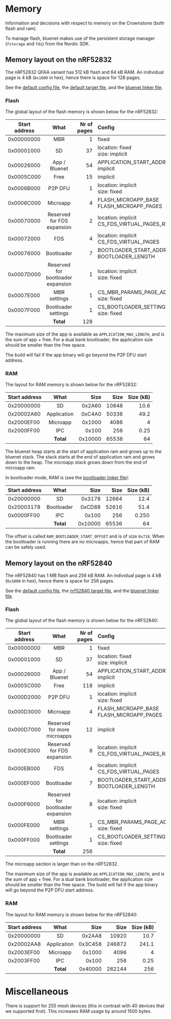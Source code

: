 # Memory

Information and decisions with respect to memory on the Crownstone (both flash and ram).

To manage flash, bluenet makes use of the persistent storage manager (`fstorage` and `fds`) from the Nordic SDK.

## Memory layout on the nRF52832

The nRF52832 QFAA variant has 512 kB flash and 64 kB RAM. An individual page is 4 kB (`0x1000` in hex), hence there is space for 128 pages.

See the [default config file](https://github.com/crownstone/bluenet/blob/master/source/conf/cmake/CMakeBuild.config.default), the [default target file](https://github.com/crownstone/bluenet/blob/master/config/default/CMakeBuild.config), and the [bluenet linker file](https://github.com/crownstone/bluenet/blob/master/source/include/third/nrf/generic_gcc_nrf52.ld).

### Flash

The global layout of the flash memory is shown below for the nRF52832:

| Start address | What | Nr of pages | Config
| ------------- |:-------------:| -----:|:-----|
| 0x00000000 | MBR | 1 | fixed
| 0x00001000 | SD | 37 | location: fixed <br> size: implicit
| 0x00026000 | App / Bluenet | 54 | APPLICATION_START_ADDRESS<br> implicit
| 0x0005C000 | Free | 15 | implicit
| 0x0006B000 | P2P DFU | 1 | location: implicit<br> size: fixed
| 0x0006C000 | Microapp | 4 | FLASH_MICROAPP_BASE <br> FLASH_MICROAPP_PAGES
| 0x00070000 | Reserved for FDS expansion | 2 | location: implicit <br> CS_FDS_VIRTUAL_PAGES_RESERVED_BEFORE
| 0x00072000 | FDS | 4 | location: implicit <br> CS_FDS_VIRTUAL_PAGES
| 0x00076000 | Bootloader | 7 | BOOTLOADER_START_ADDRESS <br> BOOTLOADER_LENGTH
| 0x0007D000 | Reserved for bootloader expansion | 1 | location: implicit<br> size: fixed
| 0x0007E000 | MBR settings | 1 | CS_MBR_PARAMS_PAGE_ADDRESS <br> size: fixed
| 0x0007F000 | Bootloader settings | 1 | CS_BOOTLOADER_SETTINGS_ADDRESS <br> size: fixed
| | **Total** | 128


The maximum size of the app is available as `APPLICATION_MAX_LENGTH`, and is the sum of app + free.
For a dual bank bootloader, the application size should be smaller than the free space.

The build will fail if the app binary will go beyond the P2P DFU start address.

### RAM

The layout for RAM memory is shown below for the nRF52832:

| Start address | What | Size | Size | Size (kB)
| ------------- |:----:| ----:| ----:| --------:|
| 0x20000000 | SD | 0x2A60 | 10848 | 10.6
| 0x20002A60 | Application | 0xC4A0 | 50336 | 49.2
| 0x2000EF00 | Microapp | 0x1000 | 4086 | 4
| 0x2000FF00 | IPC | 0x100 | 256 | 0.25
| | **Total** | 0x10000 | 65536 | 64

The bluenet heap starts at the start of application ram and grows up to the bluenet stack.
The stack starts at the end of application ram and grows down to the heap.
The microapp stack grows down from the end of microapp ram.

In bootloader mode, RAM is (see the [bootloader linker file](https://github.com/crownstone/bluenet/blob/master/source/bootloader/secure_bootloader_gcc_nrf52.ld)):

| Start address | What | Size | Size | Size (kB)
| ------------- |:-------------:| -----:| -----:| -----:|
| 0x20000000 | SD | 0x3178 | 12664 | 12.4
| 0x20003178 | Bootloader | 0xCD88 | 52616 | 51.4
| 0x0000FF00 | IPC | 0x100 | 256 | 0.250
| | **Total** | 0x10000 | 65536 | 64

The offset is called `RAM_BOOTLOADER_START_OFFSET` and is of size `0x718`.
When the bootloader is running there are no microapps, hence that part of RAM can be safely used.

## Memory layout on the nRF52840

The nRF52840 has 1 MB flash and 256 kB RAM. An individual page is 4 kB (`0x1000` in hex), hence there is space for 256 pages.

See the [default config file](https://github.com/crownstone/bluenet/blob/master/source/conf/cmake/CMakeBuild.config.default), the [nrf52840 target file](https://github.com/crownstone/bluenet/blob/master/config/nrf52840/CMakeBuild.config), and the [bluenet linker file](https://github.com/crownstone/bluenet/blob/master/source/include/third/nrf/generic_gcc_nrf52.ld).

### Flash

The global layout of the flash memory is shown below for the nRF52840:

| Start address | What | Nr of pages | Config
| ------------- |:-------------:| -----:|:-----|
| 0x00000000 | MBR | 1 | fixed
| 0x00001000 | SD | 37 | location: fixed <br> size: implicit
| 0x00026000 | App / Bluenet | 54 | APPLICATION_START_ADDRESS<br> implicit
| 0x0005C000 | Free | 118 | implicit
| 0x000D2000 | P2P DFU | 1 | location: implicit<br> size: fixed
| 0x000D3000 | Microapp | 4 | FLASH_MICROAPP_BASE <br> FLASH_MICROAPP_PAGES
| 0x000D7000 | Reserved for more microapps | 12 | implicit <br>
| 0x000E3000 | Reserved for FDS expansion | 8 | location: implicit <br> CS_FDS_VIRTUAL_PAGES_RESERVED_BEFORE
| 0x000EB000 | FDS | 4 | location: implicit <br> CS_FDS_VIRTUAL_PAGES
| 0x000EF000 | Bootloader | 7 | BOOTLOADER_START_ADDRESS <br> BOOTLOADER_LENGTH
| 0x000F6000 | Reserved for bootloader expansion | 8 | location: implicit<br> size: fixed
| 0x000FE000 | MBR settings | 1 | CS_MBR_PARAMS_PAGE_ADDRESS <br> size: fixed
| 0x000FF000 | Bootloader settings | 1 | CS_BOOTLOADER_SETTINGS_ADDRESS <br> size: fixed
| | **Total** | 256

The microapp section is larger than on the nRF52832.

The maximum size of the app is available as `APPLICATION_MAX_LENGTH`, and is the sum of app + free.
For a dual bank bootloader, the application size should be smaller than the free space.
The build will fail if the app binary will go beyond the P2P DFU start address.

### RAM

The layout for RAM memory is shown below for the nRF52840:

| Start address | What | Size | Size | Size (kB)
| ------------- |:----:| ----:| ----:| --------:|
| 0x20000000 | SD | 0x2AA8 | 10920 | 10.7
| 0x20002AA8 | Application | 0x3C458 | 246872 | 241.1
| 0x2003EF00 | Microapp | 0x1000 | 4096 | 4
| 0x2003FF00 | IPC | 0x100 | 256 | 0.25
| | **Total** | 0x40000 | 262144 | 256

# Miscellaneous

There is support for 255 mesh devices (this in contrast with 40 devices that we supported first).
This increases RAM usage by around 1500 bytes.

